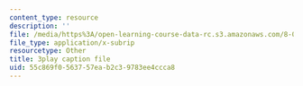 ```yaml
---
content_type: resource
description: ''
file: /media/https%3A/open-learning-course-data-rc.s3.amazonaws.com/8-06-quantum-physics-iii-spring-2018/55c869f0563757eab2c39783ee4ccca8_gRlrh4lRapM.vtt
file_type: application/x-subrip
resourcetype: Other
title: 3play caption file
uid: 55c869f0-5637-57ea-b2c3-9783ee4ccca8
---
```

